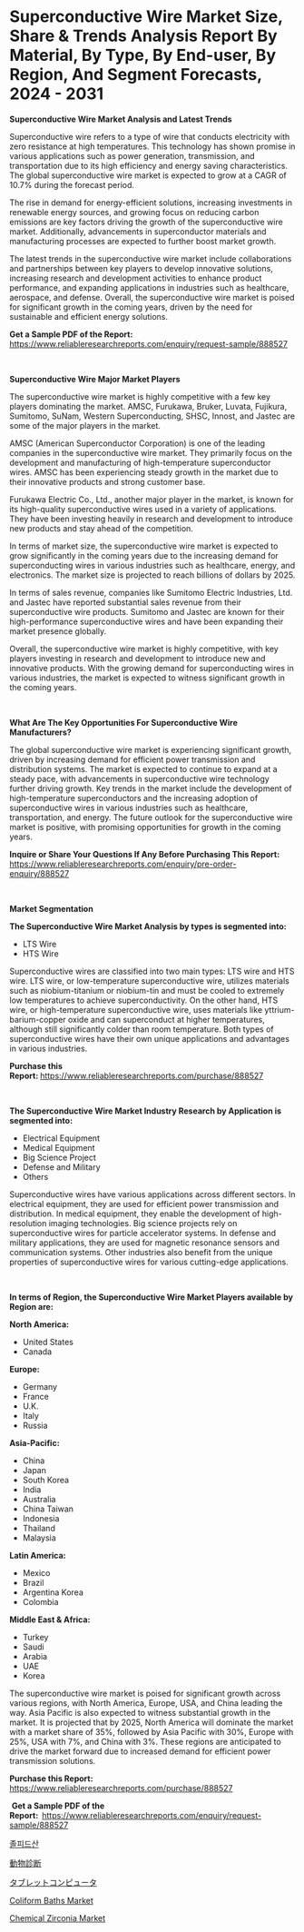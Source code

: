 <p><h1>Superconductive Wire Market Size, Share & Trends Analysis Report By Material, By Type, By End-user, By Region, And Segment Forecasts, 2024 - 2031</h1></p><p><strong>Superconductive Wire Market Analysis and Latest Trends</strong></p>
<p><p>Superconductive wire refers to a type of wire that conducts electricity with zero resistance at high temperatures. This technology has shown promise in various applications such as power generation, transmission, and transportation due to its high efficiency and energy saving characteristics. The global superconductive wire market is expected to grow at a CAGR of 10.7% during the forecast period.</p><p>The rise in demand for energy-efficient solutions, increasing investments in renewable energy sources, and growing focus on reducing carbon emissions are key factors driving the growth of the superconductive wire market. Additionally, advancements in superconductor materials and manufacturing processes are expected to further boost market growth.</p><p>The latest trends in the superconductive wire market include collaborations and partnerships between key players to develop innovative solutions, increasing research and development activities to enhance product performance, and expanding applications in industries such as healthcare, aerospace, and defense. Overall, the superconductive wire market is poised for significant growth in the coming years, driven by the need for sustainable and efficient energy solutions.</p></p>
<p><strong>Get a Sample PDF of the Report:&nbsp;</strong> <a href="https://www.reliableresearchreports.com/enquiry/request-sample/888527">https://www.reliableresearchreports.com/enquiry/request-sample/888527</a></p>
<p>&nbsp;</p>
<p><strong>Superconductive Wire Major Market Players</strong></p>
<p><p>The superconductive wire market is highly competitive with a few key players dominating the market. AMSC, Furukawa, Bruker, Luvata, Fujikura, Sumitomo, SuNam, Western Superconducting, SHSC, Innost, and Jastec are some of the major players in the market.</p><p>AMSC (American Superconductor Corporation) is one of the leading companies in the superconductive wire market. They primarily focus on the development and manufacturing of high-temperature superconductor wires. AMSC has been experiencing steady growth in the market due to their innovative products and strong customer base.</p><p>Furukawa Electric Co., Ltd., another major player in the market, is known for its high-quality superconductive wires used in a variety of applications. They have been investing heavily in research and development to introduce new products and stay ahead of the competition.</p><p>In terms of market size, the superconductive wire market is expected to grow significantly in the coming years due to the increasing demand for superconducting wires in various industries such as healthcare, energy, and electronics. The market size is projected to reach billions of dollars by 2025.</p><p>In terms of sales revenue, companies like Sumitomo Electric Industries, Ltd. and Jastec have reported substantial sales revenue from their superconductive wire products. Sumitomo and Jastec are known for their high-performance superconductive wires and have been expanding their market presence globally.</p><p>Overall, the superconductive wire market is highly competitive, with key players investing in research and development to introduce new and innovative products. With the growing demand for superconducting wires in various industries, the market is expected to witness significant growth in the coming years.</p></p>
<p>&nbsp;</p>
<p><strong>What Are The Key Opportunities For Superconductive Wire Manufacturers?</strong></p>
<p><p>The global superconductive wire market is experiencing significant growth, driven by increasing demand for efficient power transmission and distribution systems. The market is expected to continue to expand at a steady pace, with advancements in superconductive wire technology further driving growth. Key trends in the market include the development of high-temperature superconductors and the increasing adoption of superconductive wires in various industries such as healthcare, transportation, and energy. The future outlook for the superconductive wire market is positive, with promising opportunities for growth in the coming years.</p></p>
<p><strong>Inquire or Share Your Questions If Any Before Purchasing This Report:</strong> <a href="https://www.reliableresearchreports.com/enquiry/pre-order-enquiry/888527">https://www.reliableresearchreports.com/enquiry/pre-order-enquiry/888527</a></p>
<p>&nbsp;</p>
<p><strong>Market Segmentation</strong></p>
<p><strong>The Superconductive Wire Market Analysis by types is segmented into:</strong></p>
<p><ul><li>LTS Wire</li><li>HTS Wire</li></ul></p>
<p><p>Superconductive wires are classified into two main types: LTS wire and HTS wire. LTS wire, or low-temperature superconductive wire, utilizes materials such as niobium-titanium or niobium-tin and must be cooled to extremely low temperatures to achieve superconductivity. On the other hand, HTS wire, or high-temperature superconductive wire, uses materials like yttrium-barium-copper oxide and can superconduct at higher temperatures, although still significantly colder than room temperature. Both types of superconductive wires have their own unique applications and advantages in various industries.</p></p>
<p><strong>Purchase this Report:&nbsp;</strong><a href="https://www.reliableresearchreports.com/purchase/888527">https://www.reliableresearchreports.com/purchase/888527</a></p>
<p>&nbsp;</p>
<p><strong>The Superconductive Wire Market Industry Research by Application is segmented into:</strong></p>
<p><ul><li>Electrical Equipment</li><li>Medical Equipment</li><li>Big Science Project</li><li>Defense and Military</li><li>Others</li></ul></p>
<p><p>Superconductive wires have various applications across different sectors. In electrical equipment, they are used for efficient power transmission and distribution. In medical equipment, they enable the development of high-resolution imaging technologies. Big science projects rely on superconductive wires for particle accelerator systems. In defense and military applications, they are used for magnetic resonance sensors and communication systems. Other industries also benefit from the unique properties of superconductive wires for various cutting-edge applications.</p></p>
<p>&nbsp;</p>
<p><strong>In terms of Region, the Superconductive Wire Market Players available by Region are:</strong></p>
<p>
    <p> <strong> North America: </strong>
        <ul>
            <li>United States</li>
            <li>Canada</li>
        </ul>
        </p> 
    <p> <strong> Europe: </strong>
        <ul>
            <li>Germany</li>
            <li>France</li>
            <li>U.K.</li>
            <li>Italy</li>
            <li>Russia</li>
        </ul>
        </p> 
    <p> <strong> Asia-Pacific: </strong>
        <ul>
            <li>China</li>
            <li>Japan</li>
            <li>South Korea</li>
            <li>India</li>
            <li>Australia</li>
            <li>China Taiwan</li>
            <li>Indonesia</li>
            <li>Thailand</li>
            <li>Malaysia</li>
        </ul>
        </p> 
    <p> <strong> Latin America: </strong>
        <ul>
            <li>Mexico</li>
            <li>Brazil</li>
            <li>Argentina Korea</li>
            <li>Colombia</li>
        </ul>
        </p> 
    <p> <strong> Middle East & Africa: </strong>
        <ul>
            <li>Turkey</li>
            <li>Saudi</li>
            <li>Arabia</li>
            <li>UAE</li>
            <li>Korea</li>
        </ul>
    </p>
    </p>
<p><p>The superconductive wire market is poised for significant growth across various regions, with North America, Europe, USA, and China leading the way. Asia Pacific is also expected to witness substantial growth in the market. It is projected that by 2025, North America will dominate the market with a market share of 35%, followed by Asia Pacific with 30%, Europe with 25%, USA with 7%, and China with 3%. These regions are anticipated to drive the market forward due to increased demand for efficient power transmission solutions.</p></p>
<p><strong>Purchase this Report: </strong><a href="https://www.reliableresearchreports.com/purchase/888527">https://www.reliableresearchreports.com/purchase/888527</a></p>
<p>&nbsp;<strong>Get a Sample PDF of the Report:&nbsp;&nbsp;</strong><a href="https://www.reliableresearchreports.com/enquiry/request-sample/888527">https://www.reliableresearchreports.com/enquiry/request-sample/888527</a></p>
<p><strong></strong></p>
<p><p><a href="https://medium.com/@rickymetzdvm/%EC%A1%B0%ED%94%BC%EB%94%95-%EC%82%B0-%EC%8B%9C%EC%9E%A5-%EC%A7%80%ED%91%9C-%ED%95%B4%EB%8F%85-%EC%8B%9C%EC%9E%A5-%EC%A0%90%EC%9C%A0%EC%9C%A8-%ED%8A%B8%EB%A0%8C%EB%93%9C-%EB%B0%8F-%EC%84%B1%EC%9E%A5-%ED%8C%A8%ED%84%B4-ac103af84851">졸피드산</a></p><p><a href="https://medium.com/@hugofirst21/%E5%8B%95%E7%89%A9%E8%A8%BA%E6%96%AD%E5%B8%82%E5%A0%B4%E3%81%AE%E8%A6%8F%E6%A8%A1-cagr-%E3%83%88%E3%83%AC%E3%83%B3%E3%83%89-2024%E5%B9%B4%E3%81%8B%E3%82%892030%E5%B9%B4-33c2c63176d1">動物診断</a></p><p><a href="https://medium.com/@novastamm2023/%E3%82%BF%E3%83%96%E3%83%AC%E3%83%83%E3%83%88%E3%82%B3%E3%83%B3%E3%83%94%E3%83%A5%E3%83%BC%E3%82%BF%E3%81%AE%E5%B8%82%E5%A0%B4%E3%81%AF-%E5%B8%82%E5%A0%B4%E3%82%B7%E3%82%A7%E3%82%A2-%E3%82%B5%E3%82%A4%E3%82%BA-%E3%81%8A%E3%82%88%E3%81%B32031%E5%B9%B4%E3%81%BE%E3%81%A7%E3%81%AE%E4%BA%88%E6%B8%AC%E3%81%AB%E7%84%A6%E7%82%B9%E3%82%92%E5%BD%93%E3%81%A6%E3%81%A6%E3%81%84%E3%81%BE%E3%81%99-e9f1fad868e6">タブレットコンピュータ</a></p><p><a href="https://spotless-saver-8fd.notion.site/Coliform-Baths-Market-Size-Market-Share-and-Global-Market-Analysis-Report-2024-2031-b4529f05ddfc4056bf3ad0da83059c06">Coliform Baths Market</a></p><p><a href="https://github.com/nathandecarvalho/Market-Research-Report-List-2/blob/main/chemical-zirconia-market.md">Chemical Zirconia Market</a></p></p>